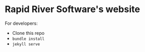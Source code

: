 Rapid River Software's website
====================

For developers:

- Clone this repo
- `bundle install`
- `jekyll serve`
